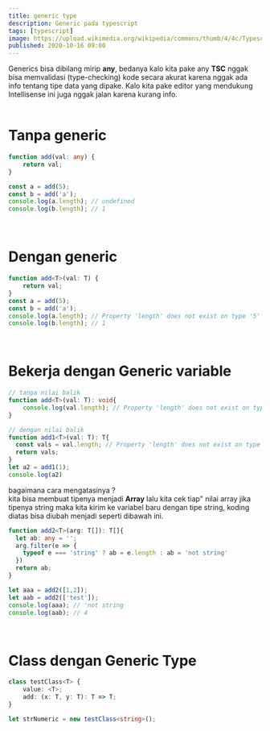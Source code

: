```yaml
---
title: generic type
description: Generic pada typescript 
tags: [typescript]
image: https://upload.wikimedia.org/wikipedia/commons/thumb/4/4c/Typescript_logo_2020.svg/512px-Typescript_logo_2020.svg.png
published: 2020-10-16 09:00
---
```


Generics bisa dibilang mirip **any**, bedanya kalo kita pake any **TSC** nggak bisa memvalidasi
(type-checking) kode secara akurat karena nggak ada info tentang tipe data yang dipake.
Kalo kita pake editor yang mendukung Intellisense ini juga nggak jalan karena kurang info.
<br><br>

# Tanpa generic
```ts
function add(val: any) {
    return val;
}

const a = add(5);
const b = add('a');
console.log(a.length); // undefined
console.log(b.length); // 1
```
<br>

# Dengan generic
```ts
function add<T>(val: T) {
    return val;
}
const a = add(5);
const b = add('a');
console.log(a.length); // Property 'length' does not exist on type '5'
console.log(b.length); // 1
```
<br>

# Bekerja dengan Generic variable
```ts
// tanpa nilai balik
function add<T>(val: T): void{
    console.log(val.length); // Property 'length' does not exist on type 'T'.
}

// dengan nilai balik
function add1<T>(val: T): T{
  const vals = val.length; // Property 'length' does not exist on type 'T'.
  return vals;
}
let a2 = add1(1);
console.log(a2)
```
bagaimana cara mengatasinya ? <br>
kita bisa membuat tipenya menjadi **Array** lalu kita cek tiap" nilai array jika tipenya string maka kita kirim ke variabel baru dengan tipe string, koding diatas bisa diubah menjadi seperti dibawah ini.

```ts
function add2<T>(arg: T[]): T[]{
  let ab: any = '';
  arg.filter(e => {
    typeof e === 'string' ? ab = e.length : ab = 'not string'
  })
  return ab;
}

let aaa = add2([1,2]);
let aab = add2(['test']);
console.log(aaa); // 'not string
console.log(aab); // 4
```
<br>

# Class dengan Generic Type
```ts
class testClass<T> {
    value: <T>;
    add: (x: T, y: T): T => T;
}

let strNumeric = new testClass<string>();

```